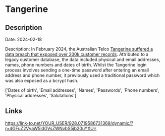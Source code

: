 # Tangerine

## Description

Date: 2024-02-18

Description:
In February 2024, the Australian Telco <a href="https://www.itnews.com.au/news/tangerine-telecom-says-customer-data-of-232000-affected-by-cyber-incident-605337" target="_blank" rel="noopener">Tangerine suffered a data breach that exposed over 200k customer records</a>. Attributed to a legacy customer database, the data included physical and email addresses, names, phone numbers and dates of birth. Whilst the Tangerine login process involves sending a one-time password after entering an email address and phone number, it previously used a traditional password which was also exposed as a bcrypt hash.


['Dates of birth', 'Email addresses', 'Names', 'Passwords', 'Phone numbers', 'Physical addresses', 'Salutations']

## Links

https://link-to.net/YOUR_USER/928.0719586731369/dynamic/?r=dGFuZ2VyaW5ldGVsZWNvbS5jb20uYXU=